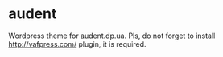 # audent
Wordpress theme for audent.dp.ua.
Pls, do not forget to install http://vafpress.com/ plugin,  it is required.
